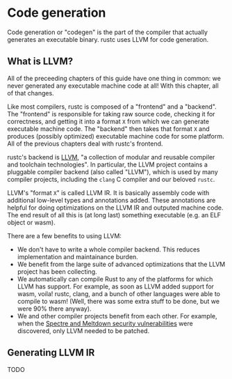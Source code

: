 # Code generation

Code generation or "codegen" is the part of the compiler that actually generates
an executable binary. rustc uses LLVM for code generation.

## What is LLVM?

All of the preceeding chapters of this guide have one thing in common: we never
generated any executable machine code at all! With this chapter, all of that
changes.

Like most compilers, rustc is composed of a "frontend" and a "backend". The
"frontend" is responsible for taking raw source code, checking it for
correctness, and getting it into a format `X` from which we can generate
executable machine code. The "backend" then takes that format `X` and produces
(possibly optimized) executable machine code for some platform. All of the
previous chapters deal with rustc's frontend.

rustc's backend is [LLVM](https://llvm.org), "a collection of modular and
reusable compiler and toolchain technologies". In particular, the LLVM project
contains a pluggable compiler backend (also called "LLVM"), which is used by
many compiler projects, including the `clang` C compiler and our beloved
`rustc`.

LLVM's "format `X`" is called LLVM IR. It is basically assembly code with
additional low-level types and annotations added. These annotations are helpful
for doing optimizations on the LLVM IR and outputed machine code. The end result
of all this is (at long last) something executable (e.g. an ELF object or wasm).

There are a few benefits to using LLVM:

- We don't have to write a whole compiler backend. This reduces implementation
  and maintainance burden.
- We benefit from the large suite of advanced optimizations that the LLVM
  project has been collecting.
- We automatically can compile Rust to any of the platforms for which LLVM has
  support. For example, as soon as LLVM added support for wasm, voila! rustc,
  clang, and a bunch of other languages were able to compile to wasm! (Well,
  there was some extra stuff to be done, but we were 90% there anyway).
- We and other compiler projects benefit from each other. For example, when the
  [Spectre and Meltdown security vulnerabilities][spectre] were discovered, only LLVM
  needed to be patched.

[spectre]: https://meltdownattack.com/

## Generating LLVM IR

TODO

